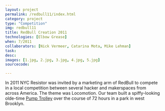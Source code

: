 ```yaml
---
layout: project
permalink: /redbull11/index.html 
category: project 
type: "Competition" 
img: redbull11
title: RedBull Creation 2011
technologies: [Elbow Grease] 
when: 7/2011
collaborators: [Nick Vermeer, Catarina Mota, Mike Lehman]
task: 
desc:
images: [1.jpg, 2.jpg, 3.jpg, 4.jpg, 5.jpg]
sourcecode:

---
```


In 2011 NYC Resistor was invited by a marketing arm of RedBull to compete in a local competition between several hacker and makerspaces from across America. The theme was Locomotion. Our team built a spiffy-looking olde-time [Pump Trolley](http://en.wikipedia.org/wiki/Handcar) over the course of 72 hours in a park in west Brooklyn.
